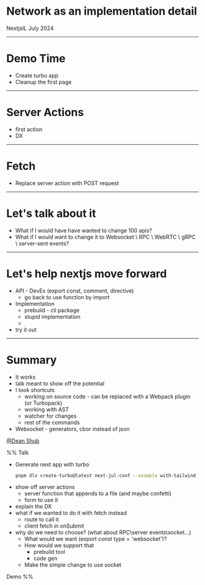 # Network as an implementation detail
NextjsIL July 2024

---

# Demo Time

- Create turbo app
- Cleanup the first page

---

# Server Actions
- first action
- DX

---

# Fetch
- Replace server action with POST request

---

# Let's talk about it
- What if I would have have wanted to change 100 apis?
- What if I would want to change it to Websocket \\ RPC \\ WebRTC \\ gRPC \\ server-sent events?

---

# Let's help nextjs move forward
- API - DevEx (export const, comment, directive)
	- go back to use function by import
- Implementation
	- prebuild - cli package
	- stupid implementation
	- 
- try it out

---

# Summary
- It works
- talk meant to show off the potential
- I took shortcuts
	- working on source code - can be replaced with a Webpack plugin (or Turbopack)
	- working with AST
	- watcher for changes
	- rest of the commands
- Websocket - generators, cbor instead of json

[@Dean Shub](https://x.com/deanshub)

%% 
Talk
* Generate next app with turbo
  ```bash
  pnpm dlx create-turbo@latest next-jul-conf --example with-tailwind
    ```
* show off server actions
	* server function that appends to a file (and maybe confetti)
	* form to use it
* explain the DX
* what if we wanted to do it with fetch instead
	* route to call it
	* client fetch in onSubmit
* why do we need to choose? (what about RPC\server events\socket\...)
	* What would we want (export const type = 'websocket')?
	* How would we support that 
		* prebuild tool
		* code gen
	* Make the simple change to use socket

Demo
 %%